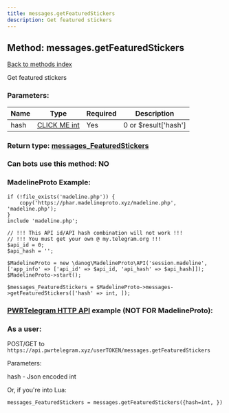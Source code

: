 ```yaml
---
title: messages.getFeaturedStickers
description: Get featured stickers
---
```

## Method: messages.getFeaturedStickers  
[Back to methods index](index.md)


Get featured stickers

### Parameters:

| Name     |    Type       | Required | Description |
|----------|---------------|----------|-------------|
|hash|[CLICK ME int](../types/int.md) | Yes|0 or $result['hash']|


### Return type: [messages\_FeaturedStickers](../types/messages_FeaturedStickers.md)

### Can bots use this method: **NO**


### MadelineProto Example:


```
if (!file_exists('madeline.php')) {
    copy('https://phar.madelineproto.xyz/madeline.php', 'madeline.php');
}
include 'madeline.php';

// !!! This API id/API hash combination will not work !!!
// !!! You must get your own @ my.telegram.org !!!
$api_id = 0;
$api_hash = '';

$MadelineProto = new \danog\MadelineProto\API('session.madeline', ['app_info' => ['api_id' => $api_id, 'api_hash' => $api_hash]]);
$MadelineProto->start();

$messages_FeaturedStickers = $MadelineProto->messages->getFeaturedStickers(['hash' => int, ]);
```

### [PWRTelegram HTTP API](https://pwrtelegram.xyz) example (NOT FOR MadelineProto):



### As a user:

POST/GET to `https://api.pwrtelegram.xyz/userTOKEN/messages.getFeaturedStickers`

Parameters:

hash - Json encoded int




Or, if you're into Lua:

```
messages_FeaturedStickers = messages.getFeaturedStickers({hash=int, })
```

